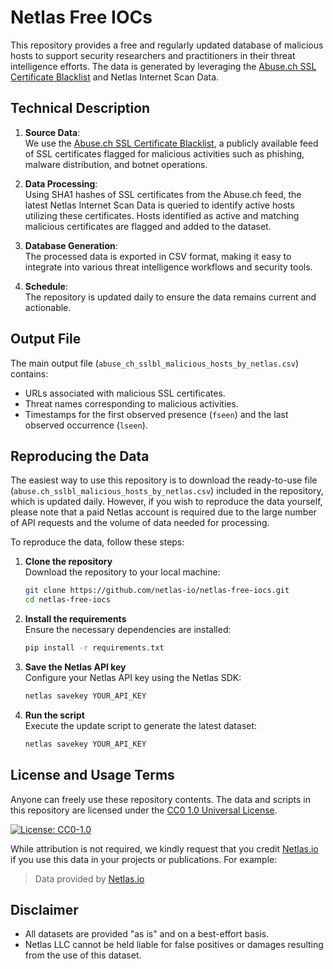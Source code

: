 # Netlas Free IOCs

This repository provides a free and regularly updated database of malicious hosts to support security researchers and practitioners in their threat intelligence efforts. The data is generated by leveraging the [Abuse.ch SSL Certificate Blacklist](https://sslbl.abuse.ch) and Netlas Internet Scan Data.


## Technical Description

1. **Source Data**:  
   We use the [Abuse.ch SSL Certificate Blacklist](https://sslbl.abuse.ch), a publicly available feed of SSL certificates flagged for malicious activities such as phishing, malware distribution, and botnet operations.

2. **Data Processing**:  
   Using SHA1 hashes of SSL certificates from the Abuse.ch feed, the latest Netlas Internet Scan Data is queried to identify active hosts utilizing these certificates. Hosts identified as active and matching malicious certificates are flagged and added to the dataset.

3. **Database Generation**:  
   The processed data is exported in CSV format, making it easy to integrate into various threat intelligence workflows and security tools.

4. **Schedule**:  
   The repository is updated daily to ensure the data remains current and actionable.

## Output File

The main output file (`abuse_ch_sslbl_malicious_hosts_by_netlas.csv`) contains:
- URLs associated with malicious SSL certificates.
- Threat names corresponding to malicious activities.
- Timestamps for the first observed presence (`fseen`) and the last observed occurrence (`lseen`).

## Reproducing the Data

The easiest way to use this repository is to download the ready-to-use file (`abuse.ch_sslbl_malicious_hosts_by_netlas.csv`) included in the repository, which is updated daily. However, if you wish to reproduce the data yourself, please note that a paid Netlas account is required due to the large number of API requests and the volume of data needed for processing.

To reproduce the data, follow these steps:

1. **Clone the repository**   
   Download the repository to your local machine:

   ```bash
   git clone https://github.com/netlas-io/netlas-free-iocs.git
   cd netlas-free-iocs
   ```

2. **Install the requirements**    
   Ensure the necessary dependencies are installed:

   ```bash
   pip install -r requirements.txt
   ```

3. **Save the Netlas API key**   
   Configure your Netlas API key using the Netlas SDK:

   ```bash
   netlas savekey YOUR_API_KEY
   ```

4. **Run the script**   
   Execute the update script to generate the latest dataset:

   ```bash
   netlas savekey YOUR_API_KEY
   ```

## License and Usage Terms

Anyone can freely use these repository contents. The data and scripts in this repository are licensed under the [CC0 1.0 Universal License](LICENSE). 

<span class="hidden">[![License: CC0-1.0](https://img.shields.io/badge/License-CC0_1.0-lightgrey.svg)](http://creativecommons.org/publicdomain/zero/1.0/)</span>

While attribution is not required, we kindly request that you credit [Netlas.io](https://netlas.io) if you use this data in your projects or publications. For example:
> Data provided by [Netlas.io](https://netlas.io)

## Disclaimer

- All datasets are provided "as is" and on a best-effort basis.  
- Netlas LLC cannot be held liable for false positives or damages resulting from the use of this dataset.
